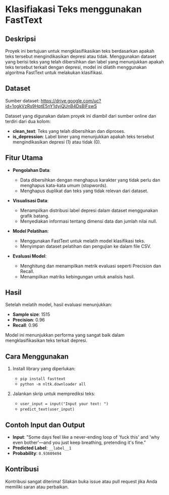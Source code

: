 # Klasifiakasi Teks menggunakan FastText

## Deskripsi
Proyek ini bertujuan untuk mengklasifikasikan teks berdasarkan apakah teks tersebut mengindikasikan depresi atau tidak. Menggunakan dataset yang berisi teks yang telah dibersihkan dan label yang menunjukkan apakah teks tersebut terkait dengan depresi, model ini dilatih menggunakan algoritma FastText untuk melakukan klasifikasi.

## Dataset
Sumber dataset: https://drive.google.com/uc?id=1ogkVzRs9HptE5nY1dyiQUnB4DsBlFswS

Dataset yang digunakan dalam proyek ini diambil dari sumber online dan terdiri dari dua kolom:
- **clean_text**: Teks yang telah dibersihkan dan diproses.
- **is_depression**: Label biner yang menunjukkan apakah teks tersebut mengindikasikan depresi (1) atau tidak (0).

## Fitur Utama
- **Pengolahan Data**: 
  - Data dibersihkan dengan menghapus karakter yang tidak perlu dan menghapus kata-kata umum (stopwords).
  - Menghapus duplikat dan teks yang tidak relevan dari dataset.
  
- **Visualisasi Data**: 
  - Menampilkan distribusi label depresi dalam dataset menggunakan grafik batang.
  - Menyediakan informasi tentang dimensi data dan jumlah nilai null.

- **Model Pelatihan**: 
  - Menggunakan FastText untuk melatih model klasifikasi teks.
  - Menyimpan dataset pelatihan dan pengujian ke dalam file CSV.

- **Evaluasi Model**: 
  - Menghitung dan menampilkan metrik evaluasi seperti Precision dan Recall.
  - Menampilkan matriks kebingungan untuk analisis hasil.

## Hasil
Setelah melatih model, hasil evaluasi menunjukkan:
- **Sample size**: 1515
- **Precision**: 0.96
- **Recall**: 0.96

Model ini menunjukkan performa yang sangat baik dalam mengklasifikasikan teks terkait depresi.

## Cara Menggunakan
1. Install library yang diperlukan:
   - `pip install fasttext`
   - `python -m nltk.downloader all`

2. Jalankan skrip untuk memprediksi teks:
   - `user_input = input("Input your text: ")`
   - `predict_text(user_input)`

## Contoh Input dan Output
- **Input**: "Some days feel like a never-ending loop of 'fuck this' and 'why even bother'—and you just keep breathing, pretending it's fine."
- **Predicted Label**: `__label__1`
- **Probability**: `0.93609494`

## Kontribusi
Kontribusi sangat diterima! Silakan buka issue atau pull request jika Anda memiliki saran atau perbaikan.
